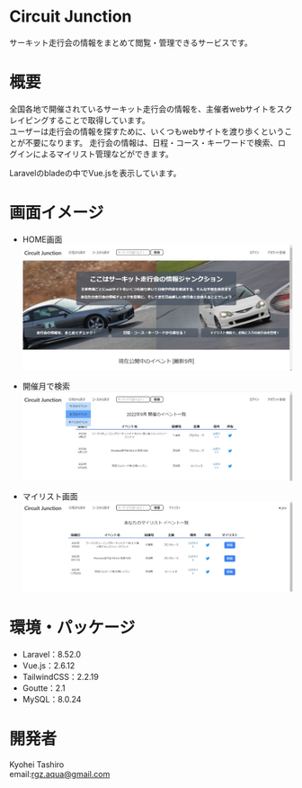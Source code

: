 # Circuit Junction

サーキット走行会の情報をまとめて閲覧・管理できるサービスです。

# 概要

全国各地で開催されているサーキット走行会の情報を、主催者webサイトをスクレイピングすることで取得しています。<br>
ユーザーは走行会の情報を探すために、いくつもwebサイトを渡り歩くということが不要になります。
走行会の情報は、日程・コース・キーワードで検索、ログインによるマイリスト管理などができます。<br>

Laravelのbladeの中でVue.jsを表示しています。

# 画面イメージ
- HOME画面
![HOME画面](./68747470733a2f2f71696974612d696d6167652d73746f72652e73332e61702d6e6f727468656173742d312e616d617a6f6e6177732e636f6d2f302f323831333835312f65353835633636642d376631662d656139632d323331612d6638643739633238613932352e6a70.jpg)

- 開催月で検索
![開催月で検索](./68747470733a2f2f71696974612d696d6167652d73746f72652e73332e61702d6e6f727468656173742d312e616d617a6f6e6177732e636f6d2f302f323831333835312f65376661336632662d353965642d383731332d366462362d3538396236336361356531382e6a70.jpg)
- マイリスト画面
![マイリスト画面](./68747470733a2f2f71696974612d696d6167652d73746f72652e73332e61702d6e6f727468656173742d312e616d617a6f6e6177732e636f6d2f302f323831333835312f63383966336538362d326166382d623537342d386663302d6539366335633236316662332e6a70.jpg)


# 環境・パッケージ
- Laravel：8.52.0
- Vue.js：2.6.12
- TailwindCSS：2.2.19
- Goutte：2.1
- MySQL：8.0.24

# 開発者

Kyohei Tashiro<br>
email:rgz.aqua@gmail.com


